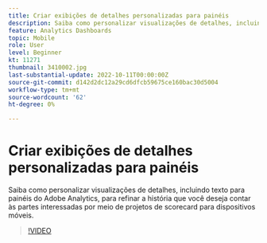 ```yaml
---
title: Criar exibições de detalhes personalizadas para painéis
description: Saiba como personalizar visualizações de detalhes, incluindo texto para painéis do Adobe Analytics, para refinar a história que você deseja contar às partes interessadas por meio de projetos de scorecard para dispositivos móveis.
feature: Analytics Dashboards
topic: Mobile
role: User
level: Beginner
kt: 11271
thumbnail: 3410002.jpg
last-substantial-update: 2022-10-11T00:00:00Z
source-git-commit: d142d2dc12a29cd6dfcb59675ce160bac30d5004
workflow-type: tm+mt
source-wordcount: '62'
ht-degree: 0%

---
```



# Criar exibições de detalhes personalizadas para painéis

Saiba como personalizar visualizações de detalhes, incluindo texto para painéis do Adobe Analytics, para refinar a história que você deseja contar às partes interessadas por meio de projetos de scorecard para dispositivos móveis.

>[!VIDEO](https://video.tv.adobe.com/v/3410002/?quality=12&learn=on)
